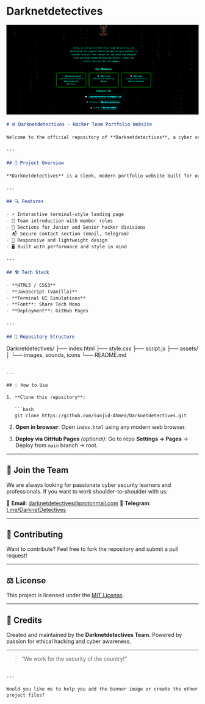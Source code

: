 # Darknetdetectives
![Darknetdetectives Banner](banner.png)


```markdown
# 🌐 Darknetdetectives - Hacker Team Portfolio Website

Welcome to the official repository of **Darknetdetectives**, a cyber security-driven hacker team focused on defending digital borders and spreading awareness in the world of ethical hacking and penetration testing.

---

## 🚀 Project Overview

**Darknetdetectives** is a sleek, modern portfolio website built for our team to showcase who we are, what we do, and how we contribute to cyber security. This site reflects our vision, members, sectors (Junior/Senior), and ways to collaborate with or join us.

---

## 🔍 Features

- ⚡ Interactive terminal-style landing page  
- 🧠 Team introduction with member roles  
- 🔐 Sections for Junior and Senior hacker divisions  
- 📬 Secure contact section (email, Telegram)  
- 🎯 Responsive and lightweight design  
- 🖥️ Built with performance and style in mind  

---

## 🛠️ Tech Stack

- **HTML5 / CSS3**  
- **JavaScript (Vanilla)**  
- **Terminal UI Simulations**  
- **Font**: Share Tech Mono  
- **Deployment**: GitHub Pages  

---

## 📂 Repository Structure

```

Darknetdetectives/
├── index.html
├── style.css
├── script.js
├── assets/
│   └── images, sounds, icons
└── README.md

````

---

## 💡 How to Use

1. **Clone this repository**:

   ```bash
   git clone https://github.com/Sunjid-Ahmed/Darknetdetectives.git
````

2. **Open in browser**:
   Open `index.html` using any modern web browser.

3. **Deploy via GitHub Pages** *(optional)*:
   Go to repo **Settings → Pages** → Deploy from `main` branch → root.

---

## 👥 Join the Team

We are always looking for passionate cyber security learners and professionals. If you want to work shoulder-to-shoulder with us:

📩 **Email**: [darknetdetectives@protonmail.com](mailto:darknetdetectives@protonmail.com)
💬 **Telegram**: [t.me/DarknetDetectives](https://t.me/DarknetDetectives)

---

## 🤝 Contributing

Want to contribute? Feel free to fork the repository and submit a pull request!

---

## ⚖️ License

This project is licensed under the [MIT License](LICENSE).

---

## 🧠 Credits

Created and maintained by the **Darknetdetectives Team**.
Powered by passion for ethical hacking and cyber awareness.

---

> “We work for the security of the country!”

```

---

Would you like me to help you add the banner image or create the other project files?
```

